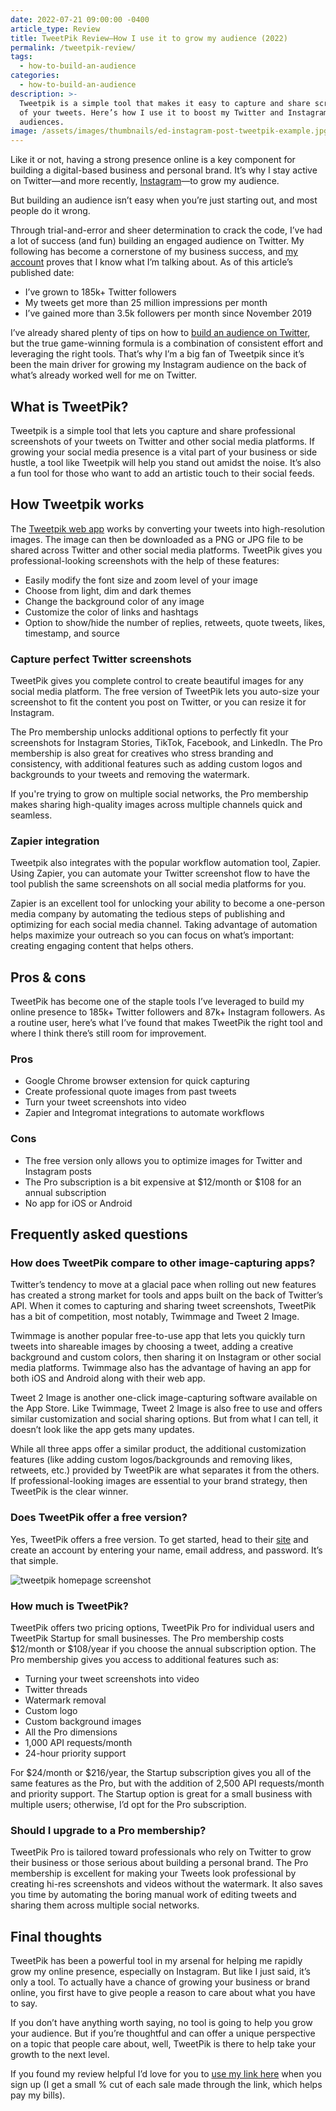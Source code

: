 ```yaml
---
date: 2022-07-21 09:00:00 -0400
article_type: Review
title: TweetPik Review—How I use it to grow my audience (2022)
permalink: /tweetpik-review/
tags: 
  - how-to-build-an-audience
categories: 
  - how-to-build-an-audience
description: >-
  Tweetpik is a simple tool that makes it easy to capture and share screenshots
  of your tweets. Here’s how I use it to boost my Twitter and Instagram
  audiences.
image: /assets/images/thumbnails/ed-instagram-post-tweetpik-example.jpg
---
```

Like it or not, having a strong presence online is a key component for building a digital-based business and personal brand. It’s why I stay active on Twitter—and more recently, [Instagram](https://www.instagram.com/edlatimore/)—to grow my audience.

But building an audience isn’t easy when you’re just starting out, and most people do it wrong.

Through trial-and-error and sheer determination to crack the code, I’ve had a lot of success (and fun) building an engaged audience on Twitter. My following has become a cornerstone of my business success, and [my account](https://twitter.com/EdLatimore) proves that I know what I’m talking about. As of this article’s published date:

* I’ve grown to 185k+ Twitter followers
* My tweets get more than 25 million impressions per month
* I’ve gained more than 3.5k followers per month since November 2019

I’ve already shared plenty of tips on how to [build an audience on Twitter](https://edlatimore.com/how-to-get-more-twitter-followers/), but the true game-winning formula is a combination of consistent effort and leveraging the right tools. That’s why I’m a big fan of Tweetpik since it’s been the main driver for growing my Instagram audience on the back of what’s already worked well for me on Twitter.

## What is TweetPik?

Tweetpik is a simple tool that lets you capture and share professional screenshots of your tweets on Twitter and other social media platforms. If growing your social media presence is a vital part of your business or side hustle, a tool like Tweetpik will help you stand out amidst the noise. It’s also a fun tool for those who want to add an artistic touch to their social feeds.

## How Tweetpik works

The [Tweetpik web app](https://gumroad.com/a/917726323/occrm) works by converting your tweets into high-resolution images. The image can then be downloaded as a PNG or JPG file to be shared across Twitter and other social media platforms. TweetPik gives you professional-looking screenshots with the help of these features:

* Easily modify the font size and zoom level of your image
* Choose from light, dim and dark themes
* Change the background color of any image
* Customize the color of links and hashtags
* Option to show/hide the number of replies, retweets, quote tweets, likes, timestamp, and source

### Capture perfect Twitter screenshots

TweetPik gives you complete control to create beautiful images for any social media platform. The free version of TweetPik lets you auto-size your screenshot to fit the content you post on Twitter, or you can resize it for Instagram.

The Pro membership unlocks additional options to perfectly fit your screenshots for Instagram Stories, TikTok, Facebook, and LinkedIn. The Pro membership is also great for creatives who stress branding and consistency, with additional features such as adding custom logos and backgrounds to your tweets and removing the watermark.

If you're trying to grow on multiple social networks, the Pro membership makes sharing high-quality images across multiple channels quick and seamless.

### Zapier integration

Tweetpik also integrates with the popular workflow automation tool, Zapier. Using Zapier, you can automate your Twitter screenshot flow to have the tool publish the same screenshots on all social media platforms for you.

Zapier is an excellent tool for unlocking your ability to become a one-person media company by automating the tedious steps of publishing and optimizing for each social media channel. Taking advantage of automation helps maximize your outreach so you can focus on what’s important: creating engaging content that helps others.

## Pros & cons

TweetPik has become one of the staple tools I’ve leveraged to build my online presence to 185k+ Twitter followers and 87k+ Instagram followers. As a routine user, here’s what I’ve found that makes TweetPik the right tool and where I think there’s still room for improvement.

### Pros

* Google Chrome browser extension for quick capturing
* Create professional quote images from past tweets
* Turn your tweet screenshots into video
* Zapier and Integromat integrations to automate workflows

### Cons

* The free version only allows you to optimize images for Twitter and Instagram posts
* The Pro subscription is a bit expensive at $12/month or $108 for an annual subscription
* No app for iOS or Android

## Frequently asked questions

### How does TweetPik compare to other image-capturing apps?

Twitter’s tendency to move at a glacial pace when rolling out new features has created a strong market for tools and apps built on the back of Twitter’s API. When it comes to capturing and sharing tweet screenshots, TweetPik has a bit of competition, most notably, Twimmage and Tweet 2 Image.

Twimmage is another popular free-to-use app that lets you quickly turn tweets into shareable images by choosing a tweet, adding a creative background and custom colors, then sharing it on Instagram or other social media platforms. Twimmage also has the advantage of having an app for both iOS and Android along with their web app.

Tweet 2 Image is another one-click image-capturing software available on the App Store. Like Twimmage, Tweet 2 Image is also free to use and offers similar customization and social sharing options. But from what I can tell, it doesn’t look like the app gets many updates.

While all three apps offer a similar product, the additional customization features (like adding custom logos/backgrounds and removing likes, retweets, etc.) provided by TweetPik are what separates it from the others. If professional-looking images are essential to your brand strategy, then TweetPik is the clear winner.

### Does TweetPik offer a free version?

Yes, TweetPik offers a free version. To get started, head to their [site](https://gumroad.com/a/917726323/occrm) and create an account by entering your name, email address, and password. It’s that simple.

![tweetpik homepage screenshot](/assets/images/drafts/tweetpik-homepage-screenshot.png)

### How much is TweetPik?

TweetPik offers two pricing options, TweetPik Pro for individual users and TweetPik Startup for small businesses. The Pro membership costs $12/month or $108/year if you choose the annual subscription option. The Pro membership gives you access to additional features such as:

* Turning your tweet screenshots into video
* Twitter threads
* Watermark removal
* Custom logo
* Custom background images
* All the Pro dimensions
* 1,000 API requests/month
* 24-hour priority support

For $24/month or $216/year, the Startup subscription gives you all of the same features as the Pro, but with the addition of 2,500 API requests/month and priority support. The Startup option is great for a small business with multiple users; otherwise, I’d opt for the Pro subscription.

### Should I upgrade to a Pro membership?

TweetPik Pro is tailored toward professionals who rely on Twitter to grow their business or those serious about building a personal brand. The Pro membership is excellent for making your Tweets look professional by creating hi-res screenshots and videos without the watermark. It also saves you time by automating the boring manual work of editing tweets and sharing them across multiple social networks.

## Final thoughts

TweetPik has been a powerful tool in my arsenal for helping me rapidly grow my online presence, especially on Instagram. But like I just said, it’s only a tool. To actually have a chance of growing your business or brand online, you first have to give people a reason to care about what you have to say.

If you don’t have anything worth saying, no tool is going to help you grow your audience. But if you’re thoughtful and can offer a unique perspective on a topic that people care about, well, TweetPik is there to help take your growth to the next level.

If you found my review helpful I’d love for you to [use my link here](https://gumroad.com/a/917726323/occrm) when you sign up (I get a small % cut of each sale made through the link, which helps pay my bills).
